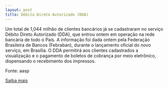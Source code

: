```yaml
---
layout: post
title: Débito Direto Autorizado (DDA)
---
```

<p>Um total de 1,044 milhão de clientes bancários já se cadastraram no serviço Débito Direto Autorizado (DDA), que entrou ontem em operação na rede bancária de todo o País. A informação foi dada ontem pela Federação Brasileira de Bancos (Febraban), durante o lançamento oficial do novo serviço, em Brasília. O DDA permitirá aos clientes cadastrados a visualização e o pagamento de boletos de cobrança por meio eletrônico, dispensando o recebimento dos impressos. </p><p>Fonte: aasp</p><p><a href="http://www.aasp.org.br/aasp/imprensa/clipping/cli_noticia.asp?idnot=6410" target="_blank">Saiba mais </a></p>
